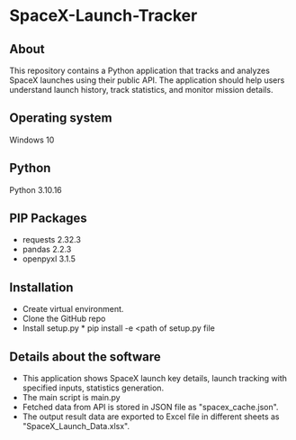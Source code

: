# SpaceX-Launch-Tracker

## About
This repository contains a Python application that tracks and analyzes SpaceX launches using their public API. The application should help users understand launch history, track statistics, and monitor mission details.
 
## Operating system
Windows 10

## Python 
Python 3.10.16

## PIP Packages             
* requests 2.32.3
* pandas 2.2.3
* openpyxl 3.1.5

## Installation
* Create virtual environment.
* Clone the GitHub repo
* Install setup.py
      * pip install -e <path of  setup.py file
 

## Details about the software
* This application shows SpaceX launch key details, launch tracking with specified inputs, statistics generation.
* The main script is main.py
* Fetched data from API is stored in JSON file as "spacex_cache.json".
* The output result data are exported to Excel file in different sheets as "SpaceX_Launch_Data.xlsx".